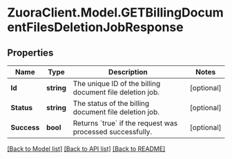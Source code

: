 # ZuoraClient.Model.GETBillingDocumentFilesDeletionJobResponse

## Properties

Name | Type | Description | Notes
------------ | ------------- | ------------- | -------------
**Id** | **string** | The unique ID of the billing document file deletion job.  | [optional] 
**Status** | **string** | The status of the billing document file deletion job.  | [optional] 
**Success** | **bool** | Returns &#x60;true&#x60; if the request was processed successfully. | [optional] 

[[Back to Model list]](../README.md#documentation-for-models) [[Back to API list]](../README.md#documentation-for-api-endpoints) [[Back to README]](../README.md)

